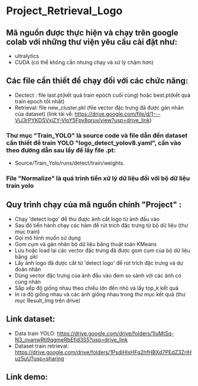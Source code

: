 # Project_Retrieval_Logo
## Mã nguồn được thực hiện và chạy trên google colab với những thư viện yêu cầu cài đặt như:
- ultralytics
- CUDA (có thể không cần nhưng chạy và xử lý chậm hơn)
## Các file cần thiết để chạy đối với các chức năng:
- Dectect : file last.pt(kết quả train epoch cuối cùng) hoặc best.pt(kết quả train epoch tốt nhất)
- Retrieval: file new_cluster.pkl (file vector đặc trưng đã được gán nhãn của dataset)
(link tải về: https://drive.google.com/file/d/1---ViJ3rPYKDSVxjZY-VloY5Fpy8qruv/view?usp=drive_link)

### Thư mục "Train_YOLO" là source code và file dẫn đến dataset cần thiết để train YOLO "logo_detect_yolov8.yaml", cần vào theo đường dẫn sau lấy để lấy file .pt:
* Source/Train_Yolo/runs/detect/train/weights.

### File "Normalize" là quá trình tiền xử lý dữ liệu đối với bộ dữ liệu train yolo

## Quy trình chạy của mã nguồn chính "Project" :
- Chạy 'detect logo' để thu được ảnh cắt logo từ ảnh đầu vào
- Sau đó tiến hành chạy các hàm để rút trích đặc trưng từ bộ dữ liệu (thư mục train)
- Gọi mô hình muốn sử dụng
- Gom cụm và gán nhãn bộ dữ liệu bằng thuật toán KMeans
- Lưu hoặc load lại các vector đặc trưng đã được gom cụm của bộ dữ liệu bằng .pkl
- Lấy ảnh logo đã được cắt từ 'detect logo' để rút trích đặc trưng và dự đoán nhãn
- Dùng vector đặc trưng của ảnh đầu vào đem so sánh với các ảnh có cùng nhãn
- Sắp xếp độ giống nhau theo chiều lớn đến nhỏ và lấy top_k kết quả
- In ra độ giống nhau và các ảnh giống nhau trong thư mục kết quả (thư mục Result_Img trên drive)

## Link dataset:
- Data train YOLO: https://drive.google.com/drive/folders/1IuMtSq-N3_ovanwRtj9qgmeRbEfid3S5?usp=drive_link
- Dataset train retrieval: https://drive.google.com/drive/folders/1PsdiHlxHFq2hfHBXd7PEdZ3ZrlHuz5uU?usp=sharing

## Link demo:
